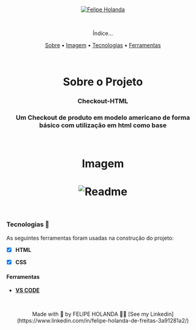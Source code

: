 <p align="center">
   <a href="https://www.linkedin.com/in/felipe-holanda-de-freitas-3a91281a2/">
      <img alt="Felipe Holanda" src="https://img.shields.io/badge/-Felipe Holanda-blue?style=flat&logo=Linkedin&logoColor=bluee" />
   </a>
</p>

<br>

<p align="center">Índice...</p>
<p align="center"><a href="#Sobre">Sobre</a> •
<a href="#Imagem">Imagem</a> • 
<a href="#Tecnologias">Tecnologias</a> • 
<a href="#Ferramentas">Ferramentas</a></p>

<br>

<h1 align="center">Sobre o Projeto</h1>

<h3 align="center"> Checkout-HTML</h3>
<h3 align="center">Um Checkout de produto em modelo americano de forma básico com utilização em html como base</h3>

<br>

<h1 align="center">Imagem</h1>

<h1 align="center">
   <img alt="Readme" title="Readme" src="" />
</h1>

<br>

 ### Tecnologias 🚀

  As seguintes ferramentas foram usadas na construção do projeto:

  - [x] **HTML**
  - [x] **CSS**


 #### Ferramentas

  - [**VS CODE**](https://code.visualstudio.com/)
 
<br>

  <p align="center">Made with 💜 by FELIPE HOLANDA 👋🏻 [See my Linkedin](https://www.linkedin.com/in/felipe-holanda-de-freitas-3a91281a2/)</p>

